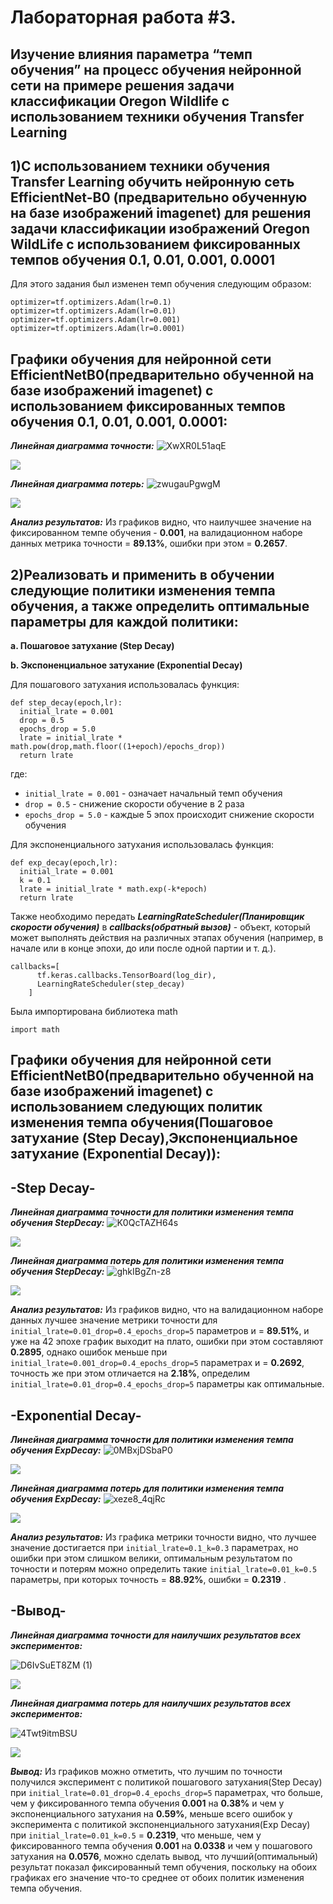 Лабораторная работа #3.
====
Изучение влияния параметра “темп обучения” на процесс обучения нейронной сети на примере решения задачи классификации Oregon Wildlife с использованием техники обучения Transfer Learning
---
1)С использованием техники обучения Transfer Learning обучить нейронную сеть EfficientNet-B0 (предварительно обученную на базе изображений imagenet) для решения задачи классификации изображений Oregon WildLife с использованием фиксированных темпов обучения 0.1, 0.01, 0.001, 0.0001
---
Для этого задания был изменен темп обучения следующим образом:
```
optimizer=tf.optimizers.Adam(lr=0.1)
optimizer=tf.optimizers.Adam(lr=0.01)
optimizer=tf.optimizers.Adam(lr=0.001)
optimizer=tf.optimizers.Adam(lr=0.0001)
```
Графики обучения для нейронной сети EfficientNetB0(предварительно обученной на базе изображений imagenet) с использованием фиксированных темпов обучения 0.1, 0.01, 0.001, 0.0001:
---

***Линейная диаграмма точности:***
![XwXR0L51aqE](https://user-images.githubusercontent.com/58634989/111905068-ecd4f080-8a5a-11eb-8c3b-e1c5b9b5807f.jpg)

<img src="./epoch_categorical_accuracy_1_part.svg">

***Линейная диаграмма потерь:*** 
![zwugauPgwgM](https://user-images.githubusercontent.com/58634989/111905080-f9f1df80-8a5a-11eb-8efa-138109dafff9.jpg)

<img src="./epoch_loss_1_part.svg">  

***Анализ результатов:***
Из графиков видно, что наилучшее значение на фиксированном темпе обучения - **0.001**, на валидационном наборе данных метрика точности = **89.13%**, ошибки при этом = **0.2657**.

2)Реализовать и применить в обучении следующие политики изменения темпа обучения, а также определить оптимальные параметры для каждой политики:
---
**a. Пошаговое затухание (Step Decay)**

**b. Экспоненциальное затухание (Exponential Decay)**

Для пошагового затухания использовалась функция:
```
def step_decay(epoch,lr):
  initial_lrate = 0.001
  drop = 0.5
  epochs_drop = 5.0
  lrate = initial_lrate * math.pow(drop,math.floor((1+epoch)/epochs_drop))
  return lrate
  ```
где:
* `initial_lrate = 0.001` - означает начальный темп обучения 
* `drop = 0.5` - снижение скорости обучение в 2 раза 
* `epochs_drop = 5.0` - каждые 5 эпох происходит снижение скорости обучения 

Для экспоненциального затухания использовалась функция:
```
def exp_decay(epoch,lr):
  initial_lrate = 0.001
  k = 0.1
  lrate = initial_lrate * math.exp(-k*epoch)
  return lrate
```

Также необходимо передать ***LearningRateScheduler(Планировщик скорости обучения)*** в ***callbacks(обратный вызов)*** - объект, который может выполнять действия на различных этапах обучения (например, в начале или в конце эпохи, до или после одной партии и т. д.).
```
callbacks=[
      tf.keras.callbacks.TensorBoard(log_dir),
      LearningRateScheduler(step_decay)
    ]
```
 Была импортирована библиотека math
 ```
 import math
 ```
Графики обучения для нейронной сети EfficientNetB0(предварительно обученной на базе изображений imagenet) с использованием следующих политик изменения темпа обучения(Пошаговое затухание (Step Decay),Экспоненциальное затухание (Exponential Decay)):
---
-Step Decay-
---
***Линейная диаграмма точности для политики изменения темпа обучения StepDecay:***
![K0QcTAZH64s](https://user-images.githubusercontent.com/58634989/111903899-5225e300-8a55-11eb-8a1a-6adf427d4a4f.jpg)

<img src="./epoch_categorical_accuracy_step.svg">

***Линейная диаграмма потерь для политики изменения темпа обучения StepDecay:*** 
![ghkIBgZn-z8](https://user-images.githubusercontent.com/58634989/111903972-944f2480-8a55-11eb-8308-072dd2da3335.jpg)

<img src="./epoch_loss_step.svg">  

***Анализ результатов:***
Из графиков видно, что на валидационном наборе данных лучшее значение метрики точности для `initial_lrate=0.01_drop=0.4_epochs_drop=5` параметров и = **89.51%**, и уже на 42 эпохе график выходит на плато, ошибки при этом составляют **0.2895**, однако ошибок меньше при `initial_lrate=0.001_drop=0.4_epochs_drop=5` параметрах и = **0.2692**, точность же при этом отличается на **2.18%**, определим `initial_lrate=0.01_drop=0.4_epochs_drop=5` параметры как оптимальные.

-Exponential Decay-
---
***Линейная диаграмма точности для политики изменения темпа обучения ExpDecay:***
![0MBxjDSbaP0](https://user-images.githubusercontent.com/58634989/111904113-37a03980-8a56-11eb-9cf3-5262fd72c1b1.jpg)


<img src="./epoch_categorical_accuracy_exp.svg">

***Линейная диаграмма потерь для политики изменения темпа обучения ExpDecay:*** 
![xeze8_4qjRc](https://user-images.githubusercontent.com/58634989/111904119-3ff87480-8a56-11eb-9b39-aea3e6044208.jpg)

<img src="./epoch_loss_exp.svg">  

***Анализ результатов:***
Из графика метрики точности видно, что лучшее значение достигается при `initial_lrate=0.1_k=0.3` параметрах, но ошибки при этом слишком велики, оптимальным результатом по точности и потерям можно определить такие `initial_lrate=0.01_k=0.5` параметры, при которых точность = **88.92%**, ошибки = **0.2319** .

-Вывод-
---
***Линейная диаграмма точности для наилучших результатов всех экспериментов:***

![D6IvSuET8ZM (1)](https://user-images.githubusercontent.com/58634989/111906062-df6e3500-8a5f-11eb-93b4-29898469a800.jpg)

<img src="./epoch_categorical_accuracy_comp.svg">

***Линейная диаграмма потерь для наилучших результатов всех экспериментов:*** 

![4Twt9itmBSU](https://user-images.githubusercontent.com/58634989/111906071-e72dd980-8a5f-11eb-884f-9f33e2b3fc62.jpg)

<img src="./epoch_loss_comp.svg">  

***Вывод:***
Из графиков можно отметить, что лучшим по точности получился эксперимент с политикой пошагового затухания(Step Decay) при `initial_lrate=0.01_drop=0.4_epochs_drop=5` параметрах, что больше, чем у фиксированного темпа обучения **0.001** на **0.38%** и чем у экспоненциального затухания на **0.59%**, меньше всего ошибок у эксперимента с политикой экспоненциального затухания(Exp Decay) при `initial_lrate=0.01_k=0.5` = **0.2319**, что меньше, чем у фиксированного темпа обучения **0.001** на **0.0338** и чем у пошагового затухания на **0.0576**, можно сделать вывод, что лучший(оптимальный) результат показал фиксированный темп обучения, поскольку на обоих графиках его значение что-то среднее от обоих политик изменения темпа обучения.





